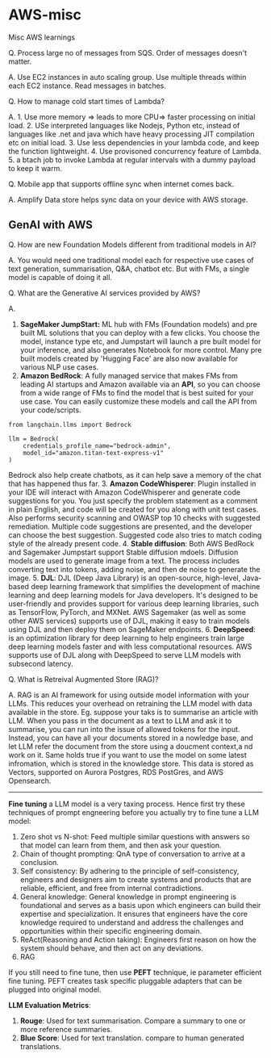 # AWS-misc
Misc AWS learnings

Q. Process large no of messages from SQS. Order of messages doesn't matter.

A. Use EC2 instances in auto scaling group. Use multiple threads within each EC2 instance. Read messages in batches.

Q. How to manage cold start times of Lambda?

A. 1. Use more memory => leads to more CPU=> faster processing on initial load.
2. USe interpreted languages like Nodejs, Python etc, instead of languages like .net and java which have heavy processing JIT compilation etc on initial load.
3. Use less dependencies in your lambda code, and keep the function lightweight.
4. Use provisoned concurrency feature of Lambda.
5. a btach job to invoke Lambda at regular intervals with a dummy payload to keep it warm.

Q. Mobile app that supports offline sync when internet comes back.

A. Amplify Data store helps sync data on your device with AWS storage.

## GenAI with AWS

Q. How are new Foundation Models different from traditional models in AI?

A. You would need one traditional model each for respective use cases of text generation, summarisation, Q&A, chatbot etc. But with FMs, a single model is capable of doing it all.

Q. What are the Generative AI services provided by AWS?

A. 
1. **SageMaker JumpStart:** ML hub with FMs (Foundation models) and pre built ML solutions that you can deploy with a few clicks. You choose the model, instance type etc, and Jumpstart will launch a pre built model for your inference, and also generates Notebook for more control. Many pre built models created by 'Hugging Face' are also now available for various NLP use cases.
2. **Amazon BedRock**: A fully managed service that makes FMs from leading AI startups and Amazon available via an **API**, so you can choose from a wide range of FMs to find the model that is best suited for your use case. You can easily customize these models and call the API from your code/scripts. 
```
from langchain.llms import Bedrock

llm = Bedrock(
    credentials_profile_name="bedrock-admin",
    model_id="amazon.titan-text-express-v1"
)
```
Bedrock also help create chatbots, as it can help save a memory of the chat that has happened thus far.
3. **Amazon CodeWhisperer**: Plugin installed in your IDE will interact with Amazon CodeWhisperer and generate code suggestions for you. You just specify the problem statement as a comment in plain English, and code will be created for you along with unit test cases. Also performs security scanning and OWASP top 10 checks with suggested remediation. Multiple code suggestions are presented, and the developer can choose the best suggestion. Suggested code also tries to match coding style of the already present code.
4. **Stable diffusion**: Both AWS BedRock and Sagemaker Jumpstart support Stable diffusion mdoels. Diffusion models are used to generate image from a text. The process includes converting text into tokens, adding noise, and then de noise to generate the image.
5. **DJL**: DJL (Deep Java Library) is an open-source, high-level, Java-based deep learning framework that simplifies the development of machine learning and deep learning models for Java developers. It's designed to be user-friendly and provides support for various deep learning libraries, such as TensorFlow, PyTorch, and MXNet. AWS Sagemaker (as well as some other AWS services) supports use of DJL, making it easy to train models using DJL and then deploy them on SageMaker endpoints.
6. **DeepSpeed**: is an optimization library for deep learning to help engineers train large deep learning models faster and with less computational resources. AWS supports use of DJL along with DeepSpeed to serve LLM models with subsecond latency.

Q. What is Retreival Augmented Store (RAG)?

A. RAG is an AI framework for using outside model information with your LLMs. This reduces your overhead on retraining the LLM model with data available in the store. Eg. suppose your taks is to summarise an article with LLM. When you pass in the document as a text to LLM and ask it to summarise, you can run into the issue of allowed tokens for the input. Instead, you can have all your documents stored in a nowledge base, and let LLM refer the document from the store using a doucment context,a nd work on it. Same holds true if you want to use the model on some latest infromation, which is stored in the knowledge store. 
This data is stored as Vectors, supported on Aurora Postgres, RDS PostGres, and AWS Opensearch.

-----

**Fine tuning** a LLM model is a very taxing process. Hence first try these techniques of prompt engneering before you actually try to fine tune a LLM model:
1. Zero shot vs N-shot: Feed multiple similar questions with answers so that model can learn from them, and then ask your question.
2. Chain of thought prompting: QnA type of conversation to arrive at a conclusion.
3. Self consistency: By adhering to the principle of self-consistency, engineers and designers aim to create systems and products that are reliable, efficient, and free from internal contradictions. 
4. General knowledge: General knowledge in prompt engineering is foundational and serves as a basis upon which engineers can build their expertise and specialization. It ensures that engineers have the core knowledge required to understand and address the challenges and opportunities within their specific engineering domain.
5. ReAct(Reasoning and Action taking): Engineers first reason on how the system should behave, and then act on any deviations.
6. RAG 
 
If you still need to fine tune, then use **PEFT** technique, ie parameter efficient fine tuning. PEFT creates task specific pluggable adapters that can be plugged into original model.

**LLM Evaluation Metrics**:
1. **Rouge**: Used for text summarisation. Compare a summary to one or more reference summaries.
2. **Blue Score**: Used for text translation. compare to human generated translations.
